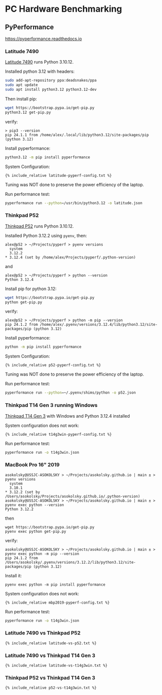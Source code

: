 # PC Hardware Benchmarking

## PyPerformance

https://pyperformance.readthedocs.io

### Latitude 7490

[Latitude 7490](../dell/latitude-7490.html) runs Python 3.10.12.

Installed python 3.12 with headers:
```sh
sudo add-apt-repository ppa:deadsnakes/ppa
sudo apt update
sudo apt install python3.12 python3.12-dev
```
Then install pip:
```sh
wget https://bootstrap.pypa.io/get-pip.py
python3.12 get-pip.py
```
verify:
```
> pip3 --version
pip 24.1.1 from /home/alex/.local/lib/python3.12/site-packages/pip (python 3.12)
```

Install pyperformance:
```sh
python3.12 -m pip install pyperformance
```

System Configuration:
```
{% include_relative latitude-pyperf-config.txt %}
```

Tuning was NOT done to preserve the power efficiency of the laptop.

Run performance test:
```sh
pyperformance run --python=/usr/bin/python3.12 -o latitude.json
```

### Thinkpad P52

[Thinkpad P52](../lenovo/thinkpad-p52.html) runs Python 3.10.12.

Installed Python 3.12.2 using `pyenv`, then:
```
alex@p52 > ~/Projects/pyperf > pyenv versions
  system
  3.12.2
* 3.12.4 (set by /home/alex/Projects/pyperf/.python-version)
```
and
```
alex@p52 > ~/Projects/pyperf > python --version
Python 3.12.4
```
Install pip for python 3.12:
```sh
wget https://bootstrap.pypa.io/get-pip.py
python get-pip.py
```
verify:
```
alex@p52 > ~/Projects/pyperf > python -m pip --version
pip 24.1.2 from /home/alex/.pyenv/versions/3.12.4/lib/python3.12/site-packages/pip (python 3.12)
```
Install pyperformance:
```sh
python -m pip install pyperformance
```

System Configuration:
```
{% include_relative p52-pyperf-config.txt %}
```
Tuning was NOT done to preserve the power efficiency of the laptop.

Run performance test:
```sh
pyperformance run --python=~/.pyenv/shims/python -o p52.json
```

### Thinkpad T14 Gen 3 running Windows

[Thinkpad T14 Gen 3](../lenovo/thinkpad-t14g3.md) with Windows and Python 3.12.4 installed

System configuration does not work:
```
{% include_relative t14g3win-pyperf-config.txt %}
```

Run performance test:
```sh
pyperformance run -o t14g3win.json
```

### MacBook Pro 16" 2019

```
asokolsky@USSJC-ASOKOLSKY > ~/Projects/asokolsky.github.io | main ± > pyenv versions
  system
  3.10.1
* 3.12.2 (set by /Users/asokolsky/Projects/asokolsky.github.io/.python-version)
asokolsky@USSJC-ASOKOLSKY > ~/Projects/asokolsky.github.io | main ± > pyenv exec python --version
Python 3.12.2
```
then
```
wget https://bootstrap.pypa.io/get-pip.py
pyenv exec python get-pip.py
```
verify:
```
asokolsky@USSJC-ASOKOLSKY > ~/Projects/asokolsky.github.io | main ± > pyenv exec python -m pip --version
pip 24.1.2 from /Users/asokolsky/.pyenv/versions/3.12.2/lib/python3.12/site-packages/pip (python 3.12)
```
Install it:
```
pyenv exec python -m pip install pyperformance
```

System configuration does not work:
```
{% include_relative mbp2019-pyperf-config.txt %}
```

Run performance test:
```sh
pyperformance run -o t14g3win.json
```

### Latitude 7490 vs Thinkpad P52

```
{% include_relative latitude-vs-p52.txt %}
```

### Latitude 7490 vs Thinkpad T14 Gen 3

```
{% include_relative latitude-vs-t14g3win.txt %}
```

### Thinkpad P52 vs Thinkpad T14 Gen 3

```
{% include_relative p52-vs-t14g3win.txt %}
```
